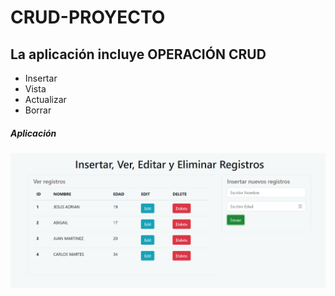 # CRUD-PROYECTO

## La aplicación incluye OPERACIÓN CRUD
  * Insertar
  * Vista
  * Actualizar
  * Borrar


 ##### Aplicación
 ![screenShotInsert](/img/img1.png)
 
 
